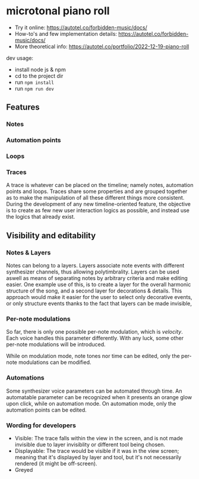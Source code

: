 # microtonal piano roll

* Try it online: https://autotel.co/forbidden-music/docs/
* How-to's and few implementation details: https://autotel.co/forbidden-music/docs/
* More theoretical info: https://autotel.co/portfolio/2022-12-19-piano-roll

dev usage:

* install node js & npm
* cd to the project dir
* run `npm install`
* run `npm run dev`


## Features

### Notes
### Automation points
### Loops
### Traces
A trace is whatever can be placed on the timeline; namely notes, automation points and loops. Traces share some properties and are grouped together as to make the manipulation of all these different things more consistent. During the development of any new timeline-oriented feature, the objective is to create as few new user interaction logics as possible, and instead use the logics that already exist.

## Visibility and editability

### Notes & Layers

Notes can belong to a layers. Layers associate note events with different synthesizer channels, thus allowing polytimbrality. Layers can be used aswell as means of separating notes by arbitrary criteria and make editing easier. One example use of this, is to create a layer for the overall harmonic structure of the song, and a second layer for decorations & details. This approach would make it easier for the user to select only decorative events, or only structure events thanks to the fact that layers can be made invisible,

### Per-note modulations

So far, there is only one possible per-note modulation, which is *velocity*. Each voice handles this parameter differently. With any luck, some other per-note modulations will be introduced.

While on modulation mode, note tones nor time can be edited, only the per-note modulations can be modified.

### Automations

Some synthesizer voice parameters can be automated through time. An automatable parameter can be recognized when it presents an orange glow upon click, while on automation mode.
On automation mode, only the automation points can be edited.

### Wording for developers

* Visible: The trace falls within the view in the screen, and is not made invisible due to layer invisiblity or different tool being chosen.
* Displayable: The trace would be visible if it was in the view screen; meaning that it's displayed by layer and tool, but it's not necessarily rendered (it might be off-screen).
* Greyed



